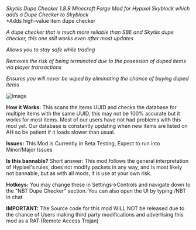 
_Skytils Dupe Checker 1.8.9 Minecraft Forge Mod for Hypixel Skyblock which adds a Dupe Checker to Skyblock_    
*Adds high-value item dupe checker  

*A dupe checker that is much more reliable than SBE and Skytils dupe checker, this one still works even after most updates* 

*Allows you to stay safe while trading*

*Removes the risk of being terminated due to the posession of duped items via player transactions* 

*Ensures you will never be wiped by eliminating the chance of buying duped items*

![image](https://user-images.githubusercontent.com/104114163/164355578-df870886-a5fc-4723-a949-c5f7cf4ede40.png)

 **How it Works:** This scans the items UUID and checks the database for multiple items with the same UUID, this may not be 100% accurate but it works for most items. Most of our users have not had problems with this mod yet. Our database is constantly updating when new items are listed on AH so be patient if it loads slower than usual.  

 **Issues:** This Mod is Currently in Beta Testing, Expect to run into Minor/Major Issues 

 **Is this bannable?** Short answer: This mod follows the general interpretation of Hypixel's rules, does not modify packets in any way, and is most likely not 
bannable, but as with all mods, it is use at your own risk.  

 **Hotkeys:** You may change these in Settings->Controls and navigate down to the "NBT Dupe Checker" section. You can also open the UI by typing /NBT in chat  

 **IMPORTANT:** The Source code for this mod WILL NOT be released due to the chance of Users making third party modifications and advertising this mod as a RAT (Remote Access Trojan) 
